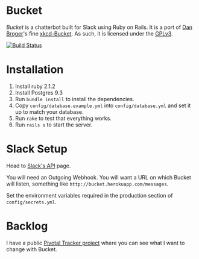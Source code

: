 # Bucket

*Bucket* is a chatterbot built for Slack using Ruby on Rails. It is a port of 
[Dan Broger][zigdon]'s fine [xkcd-Bucket][]. As such, 
it is licensed under the [GPLv3][].

[![Build Status](https://travis-ci.org/mkenyon/bucket.svg?branch=master)](https://travis-ci.org/mkenyon/bucket)

[zigdon]: https://github.com/zigdon/
[xkcd-Bucket]: https://github.com/zigdon/xkcd-Bucket
[GPLv3]: http://www.gnu.org/copyleft/gpl.html


# Installation

1. Install ruby 2.1.2
2. Install Postgres 9.3
3. Run `bundle install` to install the dependencies.
4. Copy `config/database.example.yml` into `config/database.yml` and set it up to match your database.
5. Run `rake` to test that everything works.
6. Run `rails s` to start the server.


# Slack Setup

Head to [Slack's API][api] page.

You will need an Outgoing Webhook. You will want a URL on which Bucket will
listen, something like `http://bucket.herokuapp.com/messages`.

Set the environment variables required in the production section of
`config/secrets.yml`.

[api]: https://api.slack.com/


# Backlog

I have a public [Pivotal Tracker project][tracker] where you can see what I
want to change with Bucket.

[tracker]: https://www.pivotaltracker.com/n/projects/1165996
